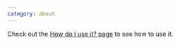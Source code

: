 ```yaml
---
category: about
---
```


Check out the [How do I use it? page](http://dharmafly.github.com/cleanslate/reference) to see how to use it.
